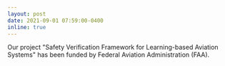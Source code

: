 ```yaml
---
layout: post
date: 2021-09-01 07:59:00-0400
inline: true
---
```


Our project "Safety Verification Framework for Learning-based Aviation Systems" has been funded by Federal Aviation Administration (FAA).
